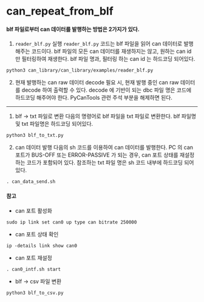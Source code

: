 # can_repeat_from_blf


#### blf 파일로부터 can 데이터를 발행하는 방법은 2가지가 있다.

1. `reader_blf.py` 실행
  `reader_blf.py` 코드는 blf 파일을 읽어 can 데이터로 발행해주는 코드이다.
  blf 파일의 모든 can 데이터를 재생하지는 않고, 원하는 can id 만 필터링하여 재생한다.
  blf 파일 명과, 필터링 하는 can id 는 하드코딩 되어있다.

  ```
  python3 can_library/can_library/examples/reader_blf.py
  ```

2. 현재 발행하는 can raw 데이터 decode
	필요 시, 현재 발행 중인 can raw 데이터를 decode 하여 출력할 수 있다.
  decode 에 기반이 되는 dbc 파일 명은 코드에 하드코딩 해주어야 한다.
  PyCanTools 관련 주석 부분을 해제하면 된다.

---

1. blf -> txt 파일로 변환
  다음의 명령어로 blf 파일을 txt 파일로 변환한다.
  blf 파일명 및 txt 파일명은 하드코딩 되어있다.

  ```
  python3 blf_to_txt.py
  ```

2. can 데이터 발행
  다음의 sh 코드를 이용하여 can 데이터를 발행한다.
  PC 의 can 포트가 BUS-OFF 또는 ERROR-PASSIVE 가 되는 경우, can 포트 상태를 재설정하는 코드가 포함되어 있다.
  참조하는 txt 파일 명은 sh 코드 내부에 하드코딩 되어 있다.

  ```
  . can_data_send.sh
  ```


#### 참고

- can 포트 활성화
```
sudo ip link set can0 up type can bitrate 250000
```

- can 포트 상태 확인
```
ip -details link show can0
```

- can 포트 재설정
```
. can0_intf.sh start
```

- blf -> csv 파일 변환
```
python3 blf_to_csv.py
```


